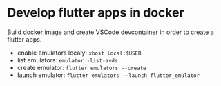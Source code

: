 # Develop flutter apps in docker

Build docker image and create VSCode devcontainer in order to create a flutter apps.

* enable emulators localy: `xhost local:$USER` 
* list emulators: `emulator -list-avds`
* create emulator: `flutter emulators --create`
* launch emulator: `flutter emulators --launch flutter_emulator`

<!-- ## Tip

Download [flutter][1] (stable branch) and [sdkmanager][2] localy in this project directory.
This will improve performance if there is an error building the image.

```bash
# flutter
git clone https://github.com/flutter/flutter.git -b stable

# sdkmanager
wget -O sdk-tools.zip https://dl.google.com/android/repository/commandlinetools-linux-7583922_latest.zip
```

[1]: https://github.com/flutter/flutter.git
[2]: https://developer.android.com/studio/#downloads -->
